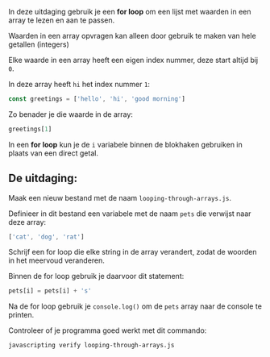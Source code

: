 In deze uitdaging gebruik je een **for loop** om een lijst met waarden in een array te lezen en aan te passen.

Waarden in een array opvragen kan alleen door gebruik te maken van hele getallen (integers)

Elke waarde in een array heeft een eigen index nummer, deze start altijd bij `0`.

In deze array heeft `hi` het index nummer `1`:

```js
const greetings = ['hello', 'hi', 'good morning']
```

Zo benader je die waarde in de array:

```js
greetings[1]
```

In een  **for loop** kun je de `i` variabele binnen de blokhaken gebruiken in plaats van een direct getal.

## De uitdaging:

Maak een nieuw bestand met de naam `looping-through-arrays.js`.

Definieer in dit bestand een variabele met de naam `pets` die verwijst naar deze array:

```js
['cat', 'dog', 'rat']
```

Schrijf een for loop die elke string in de array verandert, zodat de woorden in het meervoud veranderen.

Binnen de for loop gebruik je daarvoor dit statement:

```js
pets[i] = pets[i] + 's'
```

Na de for loop gebruik je `console.log()` om de `pets` array naar de console te printen.

Controleer of je programma goed werkt met dit commando:

```bash
javascripting verify looping-through-arrays.js
```

